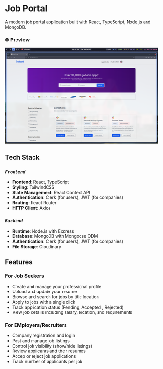 # Job Portal

A modern job portal application built with React, TypeScript, Node.js and MongoDB.

### 🌐 Preview

![Preview](preview.png)

## Tech Stack

### _`Frontend`_

- **Frontend**: React, TypeScript
- **Styling**: TailwindCSS
- **State Management**: React Context API
- **Authentication**: Clerk (for users), JWT (for companies)
- **Routing**: React Router
- **HTTP Client**: Axios

### _`Backend`_

- **Runtime**: Node.js with Express
- **Database**: MongoDB with Mongoose ODM
- **Authentication**: Clerk (for users), JWT (for companies)
- **File Storage**: Cloudinary

## Features

### For Job Seekers

- Create and manage your professional profile
- Upload and update your resume
- Browse and search for jobs by title location
- Apply to jobs with a single click
- Track application status (Pending, Accepted , Rejected)
- View job details including salary, location, and requirements

### For EMployers/Recruiters

- Company registration and login
- Post and manage job listings
- Control job visibility (show/hide listings)
- Review applicants and their resumes
- Accep or reject job applications
- Track number of applicants per job
